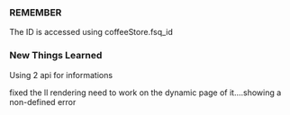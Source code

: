 ### REMEMBER
The ID is accessed using coffeeStore.fsq_id

### New Things Learned
Using 2 api for informations



fixed the ll rendering 
need to work on the dynamic page of it....showing a non-defined error

